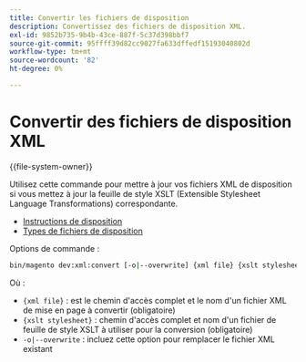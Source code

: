 ```yaml
---
title: Convertir les fichiers de disposition
description: Convertissez des fichiers de disposition XML.
exl-id: 9852b735-9b4b-43ce-887f-5c37d398bbf7
source-git-commit: 95ffff39d82cc9027fa633dffedf15193040802d
workflow-type: tm+mt
source-wordcount: '82'
ht-degree: 0%

---
```


# Convertir des fichiers de disposition XML

{{file-system-owner}}

Utilisez cette commande pour mettre à jour vos fichiers XML de disposition si vous mettez à jour la feuille de style XSLT (Extensible Stylesheet Language Transformations) correspondante.

- [Instructions de disposition](https://developer.adobe.com/commerce/frontend-core/guide/layouts/xml-instructions/)
- [Types de fichiers de disposition](https://developer.adobe.com/commerce/frontend-core/guide/layouts/types/)

Options de commande :

```bash
bin/magento dev:xml:convert [-o|--overwrite] {xml file} {xslt stylesheet}
```

Où :

- `{xml file}` : est le chemin d&#39;accès complet et le nom d&#39;un fichier XML de mise en page à convertir (obligatoire)
- `{xslt stylesheet}` : chemin d&#39;accès complet et nom d&#39;un fichier de feuille de style XSLT à utiliser pour la conversion (obligatoire)
- `-o|--overwrite` : incluez cette option pour remplacer le fichier XML existant
